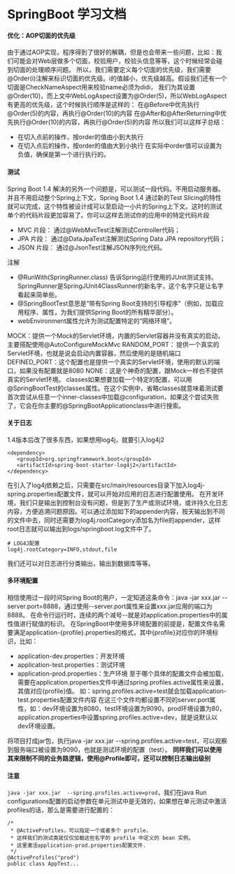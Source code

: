 # SpringBoot 学习文档

#### 优化：AOP切面的优先级
由于通过AOP实现，程序得到了很好的解耦，但是也会带来一些问题，比如：我们可能会对Web层做多个切面，校验用户，校验头信息等等，这个时候经常会碰到切面的处理顺序问题。
所以，我们需要定义每个切面的优先级，我们需要@Order(i)注解来标识切面的优先级。i的值越小，优先级越高。假设我们还有一个切面是CheckNameAspect用来校验name必须为didi，
我们为其设置@Order(10)，而上文中WebLogAspect设置为@Order(5)，所以WebLogAspect有更高的优先级，这个时候执行顺序是这样的：
在@Before中优先执行@Order(5)的内容，再执行@Order(10)的内容
在@After和@AfterReturning中优先执行@Order(10)的内容，再执行@Order(5)的内容
所以我们可以这样子总结：
- 在切入点前的操作，按order的值由小到大执行
- 在切入点后的操作，按order的值由大到小执行
在实际中order值可以设置为负值，确保是第一个进行执行的。

#### 测试
Spring Boot 1.4 解决的另外一个问题是，可以测试一段代码。不用启动服务器。并且不用启动整个Spring上下文，Spring Boot 1.4 通过新的Test Slicing的特性 就可以完成，这个特性被设计成可以至启动一小片的Spring上下文。这时的测试单个的代码片段更加容易了。你可以这样去测试你的应用中的特定代码片段
- MVC 片段： 通过@WebMvcTest注解测试Controller代码；
- JPA 片段： 通过@DataJpaTest注解测试Spring Data JPA repository代码；
- JSON 片段： 通过@JsonTest注解JSON序列化代码。

注解
- @RunWith(SpringRunner.class) 告诉Spring运行使用的JUnit测试支持。SpringRunner是SpringJUnit4ClassRunner的新名字，这个名字只是让名字看起来简单些。
- @SpringBootTest意思是“带有Spring Boot支持的引导程序”（例如，加载应用程序、属性，为我们提供Spring Boot的所有精华部分）。
- webEnvironment属性允许为测试配置特定的“网络环境”。

MOCK：提供一个Mock的Servlet环境，内置的Servlet容器并没有真实的启动，主要搭配使用@AutoConfigureMockMvc
RANDOM_PORT： 提供一个真实的Servlet环境，也就是说会启动内置容器，然后使用的是随机端口
DEFINED_PORT：这个配置也是提供一个真实的Servlet环境，使用的默认的端口，如果没有配置就是8080
NONE：这是个神奇的配置，跟Mock一样也不提供真实的Servlet环境。
classes如果想要加载一个特定的配置，可以用@SpringBootTest的classes属性。在这个实例中，省略classes就意味着测试要首次尝试从任意一个inner-classes中加载@configuration，如果这个尝试失败了，它会在你主要的@SpringBootApplicationclass中进行搜索。


#### 关于日志
1.4版本后改了很多东西，如果想用log4j，就要引入log4j2
```
<dependency> 
   <groupId>org.springframework.boot</groupId>
   <artifactId>spring-boot-starter-log4j2</artifactId>
</dependency>
```
在引入了log4j依赖之后，只需要在src/main/resources目录下加入log4j-spring.properties配置文件，就可以开始对应用的日志进行配置使用。
在开发环境，我们只是输出到控制台没有问题，但是到了生产或测试环境，或许持久化日志内容，方便追溯问题原因。可以通过添加如下的appender内容，按天输出到不同的文件中去，同时还需要为log4j.rootCategory添加名为file的appender，这样root日志就可以输出到logs/springboot.log文件中了。
```
# LOG4J配置
log4j.rootCategory=INFO,stdout,file
```
我们还可以对日志进行分类输出，输出到数据库等等。

#### 多环境配置
相信使用过一段时间Spring Boot的用户，一定知道这条命令：java -jar xxx.jar --server.port=8888，通过使用--server.port属性来设置xxx.jar应用的端口为8888。
在命令行运行时，连续的两个减号--就是对application.properties中的属性值进行赋值的标识。
在SpringBoot中使用多环境配置的前提是，配置文件名需要满足application-{profile}.properties的格式，其中{profile}对应你的环境标识，比如：
- application-dev.properties：开发环境
- application-test.properties：测试环境
- application-prod.properties：生产环境
至于哪个具体的配置文件会被加载，需要在application.properties文件中通过spring.profiles.active属性来设置，其值对应{profile}值。
如：spring.profiles.active=test就会加载application-test.properties配置文件内容
在这三个文件均都设置不同的server.port属性，如：dev环境设置为8080，test环境设置为9090，prod环境设置为80，application.properties中设置spring.profiles.active=dev，就是说默认以dev环境设置。

将项目打成jar包，执行java -jar xxx.jar --spring.profiles.active=test，可以观察到服务端口被设置为9090，也就是测试环境的配置（test）。
**同样我们可以使用其来限制不同的业务路逻辑，使用@Profile即可，还可以控制日志输出级别**
#### 注意
```java -jar xxx.jar  --spring.profiles.active=prod```，我们在java Run configurations配置的启动参数在单元测试中是无效的，如果想在单元测试中激活profiles的话，那么是需要进行配置的：
```
/*
 * @ActiveProfiles，可以指定一个或者多个 profile，
 * 这样我们的测试类就仅仅加载这些名字的 profile 中定义的 bean 实例。
 * 这里激活application-prod.properties配置文件.
 */
@ActiveProfiles("prod")
public class AppTest...
```

